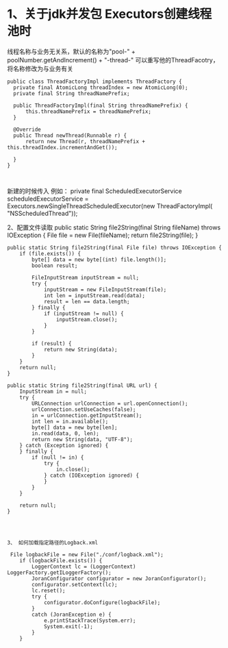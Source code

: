 
1、关于jdk并发包 Executors创建线程池时
=====================================================================================
线程名称与业务无关系，默认的名称为"pool-" + poolNumber.getAndIncrement() + "-thread-"
  可以重写他的ThreadFacotry，将名称修改为与业务有关
  ```
  public class ThreadFactoryImpl implements ThreadFactory {
    private final AtomicLong threadIndex = new AtomicLong(0);
    private final String threadNamePrefix;

    public ThreadFactoryImpl(final String threadNamePrefix) {
        this.threadNamePrefix = threadNamePrefix;
    }

    @Override
    public Thread newThread(Runnable r) {
        return new Thread(r, threadNamePrefix + this.threadIndex.incrementAndGet());

    }
}



```


新建的时候传入  例如：
  private final ScheduledExecutorService scheduledExecutorService = Executors.newSingleThreadScheduledExecutor(new ThreadFactoryImpl(
        "NSScheduledThread"));

2、配置文件读取
 public static String file2String(final String fileName) throws IOException {
        File file = new File(fileName);
        return file2String(file);
    }

    public static String file2String(final File file) throws IOException {
        if (file.exists()) {
            byte[] data = new byte[(int) file.length()];
            boolean result;

            FileInputStream inputStream = null;
            try {
                inputStream = new FileInputStream(file);
                int len = inputStream.read(data);
                result = len == data.length;
            } finally {
                if (inputStream != null) {
                    inputStream.close();
                }
            }

            if (result) {
                return new String(data);
            }
        }
        return null;
    }

    public static String file2String(final URL url) {
        InputStream in = null;
        try {
            URLConnection urlConnection = url.openConnection();
            urlConnection.setUseCaches(false);
            in = urlConnection.getInputStream();
            int len = in.available();
            byte[] data = new byte[len];
            in.read(data, 0, len);
            return new String(data, "UTF-8");
        } catch (Exception ignored) {
        } finally {
            if (null != in) {
                try {
                    in.close();
                } catch (IOException ignored) {
                }
            }
        }

        return null;
    }
    
    
    
   
    3、 如何加载指定路径的Logback.xml
    
     File logbackFile = new File("./conf/logback.xml");
        if (logbackFile.exists()) {
            LoggerContext lc = (LoggerContext) LoggerFactory.getILoggerFactory();
            JoranConfigurator configurator = new JoranConfigurator();
            configurator.setContext(lc);
            lc.reset();
            try {
                configurator.doConfigure(logbackFile);
            }
            catch (JoranException e) {
                e.printStackTrace(System.err);
                System.exit(-1);
            }
        }
